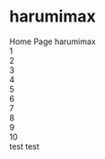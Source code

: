 # harumimax
Home Page harumimax <br>
1 <br>
2 <br>
3 <br>
4 <br>
5 <br>
6 <br>
7 <br>
8 <br>
9 <br>
10 <br>
test test 
